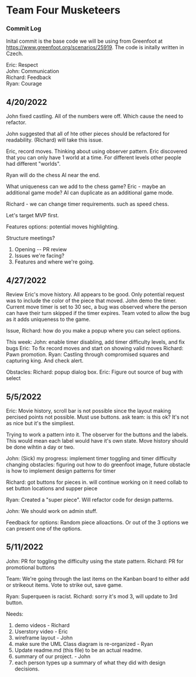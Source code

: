 # Team Four Musketeers

### Commit Log ###
Inital commit is the base code we will be using from Greenfoot at https://www.greenfoot.org/scenarios/25919. The code is initally written in Czech.

Eric: Respect  
John: Communication  
Richard: Feedback  
Ryan: Courage  

## 4/20/2022 ##
John fixed castling. All of the numbers were off. Which cause the need to refactor.

John suggested that all of hte other pieces should be refactored for readability. (Richard) will take this issue.

Eric, record moves. Thinking about using observer pattern. 
Eric discovered that you can only have 1 world at a time. For different levels other people had different "worlds". 

Ryan will do the chess AI near the end. 

What uniqueness can we add to the chess game?
Eric - maybe an additional game mode? AI can duplicate as an additional game mode.

Richard - we can change timer requirements. such as speed chess.

Let's target MVP first.

Features options: potential moves highlighting. 


Structure meetings?
1. Opening -- PR review
2. Issues we're facing?
3. Features and where we're going.

## 4/27/2022 ##
Review Eric's move history. All appears to be good. Only potential request was to include the color of the piece that moved. 
John demo the timer. Current move timer is set to 30 sec, a bug was observed where the person can have their turn skipped if the timer expires.
Team voted to allow the bug as it adds uniqueness to the game. 

Issue, Richard: how do you make a popup where you can select options.

This week:
John: enable timer disabling, add timer difficulty levels, and fix bugs
Eric: To fix record moves and start on showing valid moves
Richard: Pawn promotion.
Ryan: Castling through compromised squares and capturing king. And check alert. 

Obstacles:
Richard: popup dialog box.
Eric: Figure out source of bug with select

## 5/5/2022 ##
Eric: Movie history, scroll bar is not possible since the layout making percised points not possible. Must use buttons. 
ask team: is this ok? It's not as nice but it's the simpliest. 

Trying to work a pattern into it. The observer for the buttons and the labels. This would mean each label would have it's own state.
Move history should be done wihtin a day or two.

John: (Sick)
my progress: implement timer toggling and timer difficulty changing
obstacles: figuring out how to do greenfoot image, future obstacle is how to implement design patterns for timer

Richard:
got buttons for pieces in.
will continue working on it
need collab to set button locations and supper piece

Ryan:
Created a "super piece". 
Will refactor code for design patterns. 

John:
We should work on admin stuff.

Feedback for options:
Random piece alloactions. Or out of the 3 options we can present one of the options. 

## 5/11/2022 ##
John: PR for toggling the difficulty using the state pattern.
Richard: PR for promotional buttons

Team: We're going through the last items on the Kanban board to either add or strikeout items.
Vote to strike out, save game. 


Ryan: Superqueen is racist. 
Richard: sorry it's mod 3, will update to 3rd button.


Needs:
1. demo videos - Richard
2. Userstory video - Eric
3. wireframe layout - John
4. make sure the UML Class diagram is re-organized - Ryan
5. Update readme.md (this file) to be an actual readme.
5. summary of our project. - John
6. each person types up a summary of what they did with design decisions.